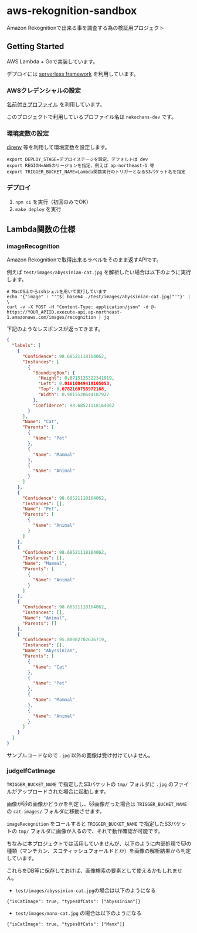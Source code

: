 # aws-rekognition-sandbox
Amazon Rekognitionで出来る事を調査する為の検証用プロジェクト

## Getting Started

AWS Lambda + Goで実装しています。

デプロイには [serverless framework](https://www.serverless.com/) を利用しています。

### AWSクレデンシャルの設定

[名前付きプロファイル](https://docs.aws.amazon.com/ja_jp/cli/latest/userguide/cli-configure-profiles.html) を利用しています。

このプロジェクトで利用しているプロファイル名は `nekochans-dev` です。

### 環境変数の設定

[direnv](https://github.com/direnv/direnv) 等を利用して環境変数を設定します。

```
export DEPLOY_STAGE=デプロイステージを設定、デフォルトは dev
export REGION=AWSのリージョンを指定、例えば ap-northeast-1 等
export TRIGGER_BUCKET_NAME=Lambda関数実行のトリガーとなるS3バケット名を指定
```

### デプロイ

1. `npm ci` を実行（初回のみでOK）
1. `make deploy` を実行

## Lambda関数の仕様

### imageRecognition

Amazon Rekognitionで取得出来るラベルをそのまま返すAPIです。

例えば `test/images/abyssinian-cat.jpg` を解析したい場合は以下のように実行します。

```
# MacOS上からzshシェルを用いて実行しています
echo '{"image" : "'"$( base64 ./test/images/abyssinian-cat.jpg)"'"}' | \
curl -v -X POST -H "Content-Type: application/json" -d @- https://YOUR_APIID.execute-api.ap-northeast-1.amazonaws.com/images/recognition | jq
```

下記のようなレスポンスが返ってきます。

```json
{
  "labels": [
    {
      "Confidence": 98.68521118164062,
      "Instances": [
        {
          "BoundingBox": {
            "Height": 0.8715125322341919,
            "Left": 0.01610049419105053,
            "Top": 0.0782160758972168,
            "Width": 0.9815520644187927
          },
          "Confidence": 98.68521118164062
        }
      ],
      "Name": "Cat",
      "Parents": [
        {
          "Name": "Pet"
        },
        {
          "Name": "Mammal"
        },
        {
          "Name": "Animal"
        }
      ]
    },
    {
      "Confidence": 98.68521118164062,
      "Instances": [],
      "Name": "Pet",
      "Parents": [
        {
          "Name": "Animal"
        }
      ]
    },
    {
      "Confidence": 98.68521118164062,
      "Instances": [],
      "Name": "Mammal",
      "Parents": [
        {
          "Name": "Animal"
        }
      ]
    },
    {
      "Confidence": 98.68521118164062,
      "Instances": [],
      "Name": "Animal",
      "Parents": []
    },
    {
      "Confidence": 95.80082702636719,
      "Instances": [],
      "Name": "Abyssinian",
      "Parents": [
        {
          "Name": "Cat"
        },
        {
          "Name": "Pet"
        },
        {
          "Name": "Mammal"
        },
        {
          "Name": "Animal"
        }
      ]
    }
  ]
}
```

サンプルコードなので `.jpg` 以外の画像は受け付けていません。

### judgeIfCatImage

`TRIGGER_BUCKET_NAME` で指定したS3バケットの `tmp/` フォルダに `.jpg` のファイルがアップロードされた場合に起動します。

画像が🐱の画像かどうかを判定し、🐱画像だった場合は `TRIGGER_BUCKET_NAME` の `cat-images/` フォルダに移動させます。

`imageRecognition` をコールすると `TRIGGER_BUCKET_NAME` で指定したS3バケットの `tmp/` フォルダに画像が入るので、それで動作確認が可能です。

ちなみに本プロジェクトでは活用していませんが、以下のように内部処理で🐱の種類（マンチカン、スコティッシュフォールドとか）を画像の解析結果から判定しています。

これらをDB等に保存しておけば、画像検索の要素として使えるかもしれません。

- `test/images/abyssinian-cat.jpg`の場合は以下のようになる

`{"isCatImage": true, "typesOfCats": ["Abyssinian"]}`

- `test/images/manx-cat.jpg` の場合は以下のようになる

`{"isCatImage": true, "typesOfCats": ["Manx"]}`
